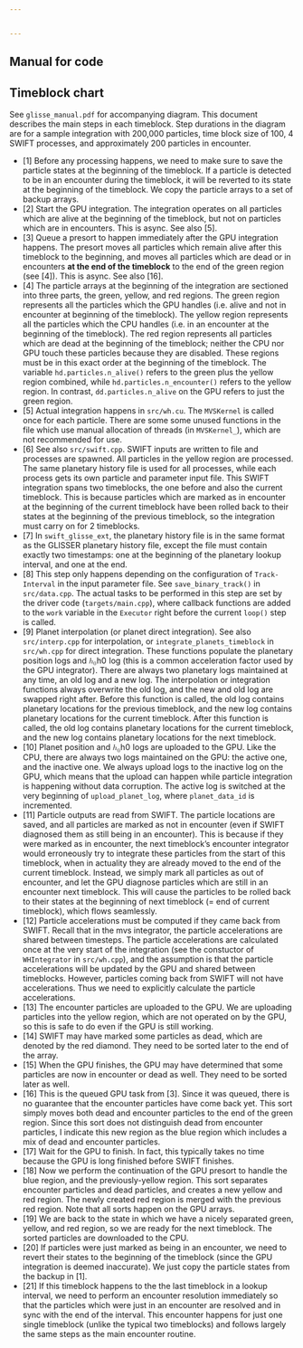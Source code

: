 ```yaml
---


---
```


<h2 id="manual-for-code">Manual for code</h2>
<h2 id="timeblock-chart">Timeblock chart</h2>
<p>See <code>glisse_manual.pdf</code> for accompanying diagram. This document describes the main steps in each timeblock. Step durations in the diagram are for a sample integration with 200,000 particles, time block size of 100, 4 SWIFT processes, and approximately 200 particles in encounter.</p>
<ul>
<li>[1] Before any processing happens, we need to make sure to save the particle states at the beginning of the timeblock. If a particle is detected to be in an encounter during the timeblock, it will be reverted to its state at the beginning of the timeblock. We copy the particle arrays to a set of backup arrays.</li>
<li>[2] Start the GPU integration. The integration operates on all particles which are alive at the beginning of the timeblock, but not on particles which are in encounters. This is async. See also [5].</li>
<li>[3] Queue a presort to happen immediately after the GPU integration happens. The presort moves all particles which remain alive after this timeblock to the beginning, and moves all particles which are dead or in encounters <strong>at the end of the timeblock</strong> to the end of the green region (see [4]). This is async. See also [16].</li>
<li>[4] The particle arrays at the beginning of the integration are sectioned into three parts, the green, yellow, and red regions. The green region represents all the particles which the GPU handles (i.e. alive and not in encounter at beginning of the timeblock). The yellow region represents all the particles which the CPU handles (i.e. in an encounter at the beginning of the timeblock). The red region represents all particles which are dead at the beginning of the timeblock; neither the CPU nor GPU touch these particles because they are disabled. These regions must be in this exact order at the beginning of the timeblock. The variable <code>hd.particles.n_alive()</code> refers to the green plus the yellow region combined, while <code>hd.particles.n_encounter()</code> refers to the yellow region. In contrast, <code>dd.particles.n_alive</code> on the GPU refers to just the green region.</li>
<li>[5] Actual integration happens in <code>src/wh.cu</code>. The <code>MVSKernel</code> is called once for each particle. There are some some unused functions in the file which use manual allocation of threads (in <code>MVSKernel_</code>), which are not recommended for use.</li>
<li>[6] See also <code>src/swift.cpp</code>. SWIFT inputs are written to file and processes are spawned. All particles in the yellow region are processed. The same planetary history file is used for all processes, while each process gets its own particle and parameter input file. This SWIFT integration spans two timeblocks, the one before and also the current timeblock. This is because particles which are marked as in encounter at the beginning of the current timeblock have been rolled back to their states at the beginning of the previous timeblock, so the integration must carry on for 2 timeblocks.</li>
<li>[7] In <code>swift_glisse_ext</code>, the planetary history file is in the same format as the GLISSER planetary history file, except the file must contain exactly two timestamps: one at the beginning of the planetary lookup interval, and one at the end.</li>
<li>[8] This step only happens depending on the configuration of <code>Track-Interval</code> in the input parameter file. See <code>save_binary_track()</code> in <code>src/data.cpp</code>. The actual tasks to be performed in this step are set by the driver code (<code>targets/main.cpp</code>), where callback functions are added to the <code>work</code> variable in the <code>Executor</code> right before the current <code>loop()</code> step is called.</li>
<li>[9] Planet interpolation (or planet direct integration). See also <code>src/interp.cpp</code> for interpolation, or <code>integrate_planets_timeblock</code> in <code>src/wh.cpp</code> for direct integration. These functions populate the planetary position logs and <span class="katex--inline"><span class="katex"><span class="katex-mathml"><math><semantics><mrow><msub><mi>h</mi><mn>0</mn></msub></mrow><annotation encoding="application/x-tex">h_0</annotation></semantics></math></span><span class="katex-html" aria-hidden="true"><span class="base"><span class="strut" style="height: 0.84444em; vertical-align: -0.15em;"></span><span class="mord"><span class="mord mathit">h</span><span class="msupsub"><span class="vlist-t vlist-t2"><span class="vlist-r"><span class="vlist" style="height: 0.301108em;"><span class="" style="top: -2.55em; margin-left: 0em; margin-right: 0.05em;"><span class="pstrut" style="height: 2.7em;"></span><span class="sizing reset-size6 size3 mtight"><span class="mord mtight">0</span></span></span></span><span class="vlist-s">​</span></span><span class="vlist-r"><span class="vlist" style="height: 0.15em;"><span class=""></span></span></span></span></span></span></span></span></span></span> log (this is a common acceleration factor used by the GPU integrator). There are always two planetary logs maintained at any time, an old log and a new log. The interpolation or integration functions always overwrite the old log, and the new and old log are swapped right after. Before this function is called, the old log contains planetary locations for the previous timeblock, and the new log contains planetary locations for the current timeblock. After this function is called, the old log contains planetary locations for the current timeblock, and the new log contains planetary locations for the next timeblock.</li>
<li>[10] Planet position and <span class="katex--inline"><span class="katex"><span class="katex-mathml"><math><semantics><mrow><msub><mi>h</mi><mn>0</mn></msub></mrow><annotation encoding="application/x-tex">h_0</annotation></semantics></math></span><span class="katex-html" aria-hidden="true"><span class="base"><span class="strut" style="height: 0.84444em; vertical-align: -0.15em;"></span><span class="mord"><span class="mord mathit">h</span><span class="msupsub"><span class="vlist-t vlist-t2"><span class="vlist-r"><span class="vlist" style="height: 0.301108em;"><span class="" style="top: -2.55em; margin-left: 0em; margin-right: 0.05em;"><span class="pstrut" style="height: 2.7em;"></span><span class="sizing reset-size6 size3 mtight"><span class="mord mtight">0</span></span></span></span><span class="vlist-s">​</span></span><span class="vlist-r"><span class="vlist" style="height: 0.15em;"><span class=""></span></span></span></span></span></span></span></span></span></span> logs are uploaded to the GPU. Like the CPU, there are always two logs maintained on the GPU: the active one, and the inactive one. We always upload logs to the inactive log on the GPU, which means that the upload can happen while particle integration is happening without data corruption. The active log is switched at the very beginning of <code>upload_planet_log</code>, where <code>planet_data_id</code> is incremented.</li>
<li>[11] Particle outputs are read from SWIFT. The particle locations are saved, and all particles are marked as not in encounter (even if SWIFT diagnosed them as still being in an encounter). This is because if they were marked as in encounter, the next timeblock’s encounter integrator would erroneously try to integrate these particles from the start of this timeblock, when in actuality they are already moved to the end of the current timeblock. Instead, we simply mark all particles as out of encounter, and let the GPU diagnose particles which are still in an encounter next timeblock. This will cause the particles to be rolled back to their states at the beginning of next timeblock (= end of current timeblock), which flows seamlessly.</li>
<li>[12] Particle accelerations must be computed if they came back from SWIFT. Recall that in the mvs integrator, the particle accelerations are shared between timesteps. The particle accelerations are calculated once at the very start of the integration (see the constuctor of <code>WHIntegrator</code> in <code>src/wh.cpp</code>), and the assumption is that the particle accelerations will be updated by the GPU and shared between timeblocks. However, particles coming back from SWIFT will not have accelerations. Thus we need to explicitly calculate the particle accelerations.</li>
<li>[13] The encounter particles are uploaded to the GPU. We are uploading particles into the yellow region, which are not operated on by the GPU, so this is safe to do even if the GPU is still working.</li>
<li>[14] SWIFT may have marked some particles as dead, which are denoted by the red diamond. They need to be sorted later to the end of the array.</li>
<li>[15] When the GPU finishes, the GPU may have determined that some particles are now in encounter or dead as well. They need to be sorted later as well.</li>
<li>[16] This is the queued GPU task from [3]. Since it was queued, there is no guarantee that the encounter particles have come back yet. This sort simply moves both dead and encounter particles to the end of the green region. Since this sort does not distinguish dead from encounter particles, I indicate this new region as the blue region which includes a mix of dead and encounter particles.</li>
<li>[17] Wait for the GPU to finish. In fact, this typically takes no time because the GPU is long finished before SWIFT finishes.</li>
<li>[18] Now we perform the continuation of the GPU presort to handle the blue region, and the previously-yellow region. This sort separates encounter particles and dead particles, and creates a new yellow and red region. The newly created red region is merged with the previous red region. Note that all sorts happen on the GPU arrays.</li>
<li>[19] We are back to the state in which we have a nicely separated green, yellow, and red region, so we are ready for the next timeblock. The sorted particles are downloaded to the CPU.</li>
<li>[20] If particles were just marked as being in an encounter, we need to revert their states to the beginning of the timeblock (since the GPU integration is deemed inaccurate). We just copy the particle states from the backup in [1].</li>
<li>[21] If this timeblock happens to the the last timeblock in a lookup interval, we need to perform an encounter resolution immediately so that the particles which were just in an encounter are resolved and in sync with the end of the interval. This encounter happens for just one single timeblock (unlike the typical two timeblocks) and follows largely the same steps as the main encounter routine.</li>
</ul>

